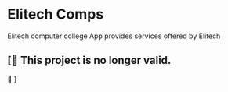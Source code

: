 # Elitech Comps
Elitech computer college App provides services offered by Elitech


## \[🚧 This project is no longer valid.
🚧 \]
